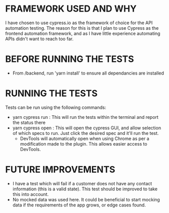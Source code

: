 # FRAMEWORK USED AND WHY

I have chosen to use cypress.io as the framework of choice for the API automation testing.  The reason for this is that I plan to use Cypress as the frontend automation
framework, and as I have little experience automating APIs didn't want to reach too far.

# BEFORE RUNNING THE TESTS

- From /backend, run 'yarn install' to ensure all dependancies are installed

# RUNNING THE TESTS

Tests can be run using the following commands:

- yarn cypress run : This will run the tests within the terminal and report the status there
- yarn cypress open : This will open the cypress GUI, and allow selection of which specs to run.  Just click the desired spec and it'll run the test.
    - DevTools will automatically open when using Chrome as per a modification made to the plugin.  This allows easier access to DevTools.

# FUTURE IMPROVEMENTS

- I have a test which will fail if a customer does not have any contact information (this is a valid state).  This test should be improved to take this into account.
- No mocked data was used here.  It could be beneficial to start mocking data if the requirements of the app grows, or edge cases found.
